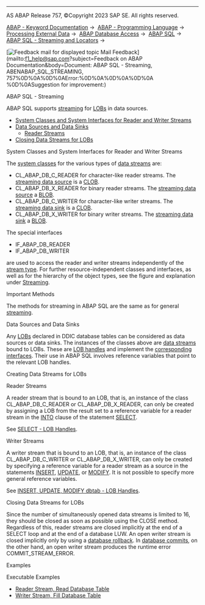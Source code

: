   

* * *

AS ABAP Release 757, ©Copyright 2023 SAP SE. All rights reserved.

[ABAP - Keyword Documentation](javascript:call_link\('abenabap.htm'\)) →  [ABAP - Programming Language](javascript:call_link\('abenabap_reference.htm'\)) →  [Processing External Data](javascript:call_link\('abenabap_language_external_data.htm'\)) →  [ABAP Database Access](javascript:call_link\('abendb_access.htm'\)) →  [ABAP SQL](javascript:call_link\('abenabap_sql.htm'\)) →  [ABAP SQL - Streaming and Locators](javascript:call_link\('abenstreams_locators.htm'\)) → 

 [![](Mail.gif?object=Mail.gif&sap-language=EN "Feedback mail for displayed topic") Mail Feedback](mailto:f1_help@sap.com?subject=Feedback on ABAP Documentation&body=Document: ABAP SQL - Streaming, ABENABAP_SQL_STREAMING, 757%0D%0A%0D%0AError:%0D%0A%0D%0A%0D%0A
%0D%0ASuggestion for improvement:)

ABAP SQL - Streaming

ABAP SQL supports [streaming](javascript:call_link\('abenstreaming_glosry.htm'\) "Glossary Entry") for [LOBs](javascript:call_link\('abenlob_glosry.htm'\) "Glossary Entry") in data sources.

-   [System Classes and System Interfaces for Reader and Writer Streams](#abenabap-sql-streaming-1-------important-methods---@ITOC@@ABENABAP_SQL_STREAMING_2)
-   [Data Sources and Data Sinks](#abenabap-sql-streaming-3-------creating-data-streams-for-lobs---@ITOC@@ABENABAP_SQL_STREAMING_4)
    -   [Reader Streams](#abenabap-sql-streaming-5-----------writer-streams---@ITOC@@ABENABAP_SQL_STREAMING_6)
-   [Closing Data Streams for LOBs](#abenabap-sql-streaming-7-------examples---@ITOC@@ABENABAP_SQL_STREAMING_8)

System Classes and System Interfaces for Reader and Writer Streams   

The [system classes](javascript:call_link\('abensystem_class_glosry.htm'\) "Glossary Entry") for the various types of [data streams](javascript:call_link\('abendata_stream_glosry.htm'\) "Glossary Entry") are:

-   CL\_ABAP\_DB\_C\_READER for character-like reader streams. The [streaming data source](javascript:call_link\('abenstreaming_data_source_glosry.htm'\) "Glossary Entry") is a [CLOB](javascript:call_link\('abenclob_glosry.htm'\) "Glossary Entry").
-   CL\_ABAP\_DB\_X\_READER for binary reader streams. The [streaming data source](javascript:call_link\('abenstreaming_data_source_glosry.htm'\) "Glossary Entry") a [BLOB](javascript:call_link\('abenblob_glosry.htm'\) "Glossary Entry").
-   CL\_ABAP\_DB\_C\_WRITER for character-like writer streams. The [streaming data sink](javascript:call_link\('abenstreaming_data_sink_glosry.htm'\) "Glossary Entry") is a [CLOB](javascript:call_link\('abenclob_glosry.htm'\) "Glossary Entry").
-   CL\_ABAP\_DB\_X\_WRITER for binary writer streams. The [streaming data sink](javascript:call_link\('abenstreaming_data_sink_glosry.htm'\) "Glossary Entry") a [BLOB](javascript:call_link\('abenblob_glosry.htm'\) "Glossary Entry").

The special interfaces

-   IF\_ABAP\_DB\_READER
-   IF\_ABAP\_DB\_WRITER

are used to access the reader and writer streams independently of the [stream type](javascript:call_link\('abenstream_type_glosry.htm'\) "Glossary Entry"). For further resource-independent classes and interfaces, as well as for the hierarchy of the object types, see the figure and explanation under [Streaming](javascript:call_link\('abenstreaming.htm'\)).

Important Methods   

The methods for streaming in ABAP SQL are the same as for general [streaming](javascript:call_link\('abenstreaming.htm'\)).

Data Sources and Data Sinks   

Any [LOBs](javascript:call_link\('abenlob_glosry.htm'\) "Glossary Entry") declared in DDIC database tables can be considered as data sources or data sinks. The instances of the classes above are [data streams](javascript:call_link\('abendata_stream_glosry.htm'\) "Glossary Entry") bound to LOBs. These are [LOB handles](javascript:call_link\('abenlob_handle_glosry.htm'\) "Glossary Entry") and implement the [corresponding interfaces](javascript:call_link\('abenlob_interfaces.htm'\)). Their use in ABAP SQL involves reference variables that point to the relevant LOB handles.

Creating Data Streams for LOBs   

Reader Streams   

A reader stream that is bound to an LOB, that is, an instance of the class CL\_ABAP\_DB\_C\_READER or CL\_ABAP\_DB\_X\_READER, can only be created by assigning a LOB from the result set to a reference variable for a reader stream in the [INTO](javascript:call_link\('abapinto_clause.htm'\)) clause of the statement [SELECT](javascript:call_link\('abapinto_clause.htm'\)).

See [SELECT - LOB Handles](javascript:call_link\('abenselect_into_lob_handles.htm'\)).

Writer Streams   

A writer stream that is bound to an LOB, that is, an instance of the class CL\_ABAP\_DB\_C\_WRITER or CL\_ABAP\_DB\_X\_WRITER, can only be created by specifying a reference variable for a reader stream as a source in the statements [INSERT](javascript:call_link\('abapinsert_dbtab.htm'\)), [UPDATE](javascript:call_link\('abapupdate.htm'\)), or [MODIFY](javascript:call_link\('abapmodify_dbtab.htm'\)). It is not possible to specify more general reference variables.

See [INSERT, UPDATE, MODIFY dbtab - LOB Handles](javascript:call_link\('abenium_lob.htm'\)).

Closing Data Streams for LOBs   

Since the number of simultaneously opened data streams is limited to 16, they should be closed as soon as possible using the CLOSE method. Regardless of this, reader streams are closed implicitly at the end of a SELECT loop and at the end of a database LUW. An open writer stream is closed implicitly only by using a [database rollback](javascript:call_link\('abendatabase_rollback_glosry.htm'\) "Glossary Entry"). In [database commits](javascript:call_link\('abendatabase_commit_glosry.htm'\) "Glossary Entry"), on the other hand, an open writer stream produces the runtime error COMMIT\_STREAM\_ERROR.

Examples   

Executable Examples

-   [Reader Stream, Read Database Table](javascript:call_link\('abendb_reader_abexa.htm'\))
-   [Writer Stream, Fill Database Table](javascript:call_link\('abendb_writer_abexa.htm'\))